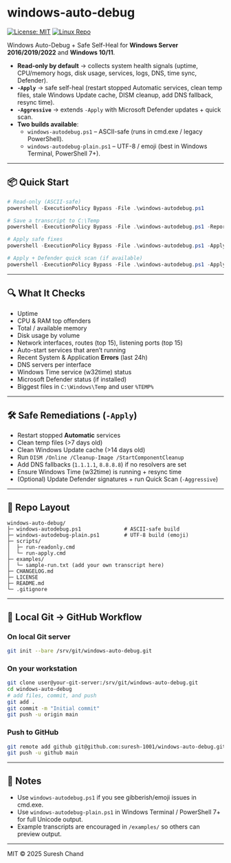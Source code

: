 # windows-auto-debug

[![License: MIT](https://img.shields.io/badge/License-MIT-green.svg)](LICENSE)
[![Linux Repo](https://img.shields.io/badge/Linux%20Repo-blue.svg)](https://github.com/suresh-1001/linux-auto-debug)

Windows Auto-Debug + Safe Self-Heal for **Windows Server 2016/2019/2022** and **Windows 10/11**.

- **Read-only by default** → collects system health signals (uptime, CPU/memory hogs, disk usage, services, logs, DNS, time sync, Defender).
- **`-Apply`** → safe self-heal (restart stopped Automatic services, clean temp files, stale Windows Update cache, DISM cleanup, add DNS fallback, resync time).
- **`-Aggressive`** → extends `-Apply` with Microsoft Defender updates + quick scan.
- **Two builds available**:
  - `windows-autodebug.ps1` – ASCII-safe (runs in cmd.exe / legacy PowerShell).
  - `windows-autodebug-plain.ps1` – UTF-8 / emoji (best in Windows Terminal, PowerShell 7+).

---

## 📦 Quick Start

```powershell
# Read-only (ASCII-safe)
powershell -ExecutionPolicy Bypass -File .\windows-autodebug.ps1

# Save a transcript to C:\Temp
powershell -ExecutionPolicy Bypass -File .\windows-autodebug.ps1 -Report "C:\Temp\win-health.txt"

# Apply safe fixes
powershell -ExecutionPolicy Bypass -File .\windows-autodebug.ps1 -Apply

# Apply + Defender quick scan (if available)
powershell -ExecutionPolicy Bypass -File .\windows-autodebug.ps1 -Apply -Aggressive
```

---

## 🔍 What It Checks

- Uptime
- CPU & RAM top offenders
- Total / available memory
- Disk usage by volume
- Network interfaces, routes (top 15), listening ports (top 15)
- Auto-start services that aren’t running
- Recent System & Application **Errors** (last 24h)
- DNS servers per interface
- Windows Time service (w32time) status
- Microsoft Defender status (if installed)
- Biggest files in `C:\Windows\Temp` and user `%TEMP%`

---

## 🛠 Safe Remediations (`-Apply`)

- Restart stopped **Automatic** services
- Clean temp files (>7 days old)
- Clean Windows Update cache (>14 days old)
- Run `DISM /Online /Cleanup-Image /StartComponentCleanup`
- Add DNS fallbacks (`1.1.1.1`, `8.8.8.8`) if no resolvers are set
- Ensure Windows Time (w32time) is running + resync time
- (Optional) Update Defender signatures + run Quick Scan (`-Aggressive`)

---

## 📁 Repo Layout

```
windows-auto-debug/
├─ windows-autodebug.ps1              # ASCII-safe build
├─ windows-autodebug-plain.ps1        # UTF-8 build (emoji)
├─ scripts/
│  ├─ run-readonly.cmd
│  └─ run-apply.cmd
├─ examples/
│  └─ sample-run.txt (add your own transcript here)
├─ CHANGELOG.md
├─ LICENSE
├─ README.md
└─ .gitignore
```

---

## 🚀 Local Git → GitHub Workflow

### On local Git server
```bash
git init --bare /srv/git/windows-auto-debug.git
```

### On your workstation
```bash
git clone user@your-git-server:/srv/git/windows-auto-debug.git
cd windows-auto-debug
# add files, commit, and push
git add .
git commit -m "Initial commit"
git push -u origin main
```

### Push to GitHub
```bash
git remote add github git@github.com:suresh-1001/windows-auto-debug.git
git push -u github main
```

---

## 📌 Notes

- Use `windows-autodebug.ps1` if you see gibberish/emoji issues in cmd.exe.  
- Use `windows-autodebug-plain.ps1` in Windows Terminal / PowerShell 7+ for full Unicode output.  
- Example transcripts are encouraged in `/examples/` so others can preview output.  

---

MIT © 2025 Suresh Chand
